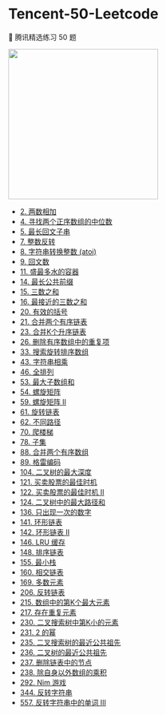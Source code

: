 # Tencent-50-Leetcode

🐧 腾讯精选练习 50 题

<img width="300px" src="https://user-images.githubusercontent.com/59645426/187235097-87ecc3d9-1bfa-4e7c-8c0c-7b262659aec9.jpg"/>

- [2. 两数相加]()
- [4. 寻找两个正序数组的中位数]()
- [5. 最长回文子串]()
- [7. 整数反转]()
- [8. 字符串转换整数 (atoi)]()
- [9. 回文数]()
- [11. 盛最多水的容器]()
- [14. 最长公共前缀]()
- [15. 三数之和]()
- [16. 最接近的三数之和]()
- [20. 有效的括号]()
- [21. 合并两个有序链表]()
- [23. 合并K个升序链表]()
- [26. 删除有序数组中的重复项]()
- [33. 搜索旋转排序数组]()
- [43. 字符串相乘]()
- [46. 全排列]()
- [53. 最大子数组和]()
- [54. 螺旋矩阵]()
- [59. 螺旋矩阵 II]()
- [61. 旋转链表]()
- [62. 不同路径]()
- [70. 爬楼梯]()
- [78. 子集]()
- [88. 合并两个有序数组]()
- [89. 格雷编码]()
- [104. 二叉树的最大深度]()
- [121. 买卖股票的最佳时机]()
- [122. 买卖股票的最佳时机 II]()
- [124. 二叉树中的最大路径和]()
- [136. 只出现一次的数字]()
- [141. 环形链表]()
- [142. 环形链表 II]()
- [146. LRU 缓存]()
- [148. 排序链表]()
- [155. 最小栈]()
- [160. 相交链表]()
- [169. 多数元素]()
- [206. 反转链表]()
- [215. 数组中的第K个最大元素]()
- [217. 存在重复元素]()
- [230. 二叉搜索树中第K小的元素]()
- [231. 2 的幂]()
- [235. 二叉搜索树的最近公共祖先]()
- [236. 二叉树的最近公共祖先]()
- [237. 删除链表中的节点]()
- [238. 除自身以外数组的乘积]()
- [292. Nim 游戏]()
- [344. 反转字符串]()
- [557. 反转字符串中的单词 III]()
